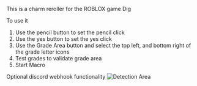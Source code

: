 This is a charm reroller for the ROBLOX game Dig 

To use it 
1. Use the pencil button to set the pencil click
2. Use the yes button to set the yes click
3. Use the Grade Area button and select the top left, and bottom right of the grade letter icons
4. Test grades to validate grade area
5. Start Macro

Optional discord webhook functionality
![Detection Area](<img width="17" height="73" alt="image" src="https://github.com/user-attachments/assets/abf4c9ab-a833-4fed-be32-f2c7b8357040" />
)
